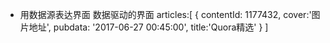 - 用数据源表达界面   数据驱动的界面
    articles:[
        {
            contentId:
            1177432,
            cover:'图片地址',
            pubdata:
            '2017-06-27 00:45:00',
            title:'Quora精选'
        }
    ]




